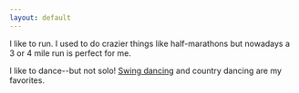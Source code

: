 ```yaml
---
layout: default
---
```


I like to run. I used to do crazier things like half-marathons but nowadays a 3 or 4 mile run is perfect for me.

I like to dance--but not solo! [Swing dancing](http://www.dsds.org) and country dancing are my favorites.
